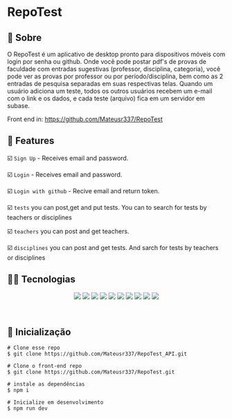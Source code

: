 # RepoTest


##  :link: Sobre

O RepoTest é um aplicativo de desktop pronto para dispositivos móveis com login por senha ou github.
Onde você pode postar pdf's de provas de faculdade com entradas sugestivas (professor, disciplina, categoria), você pode ver as provas por professor ou por período/disciplina, bem como as 2 entradas de pesquisa separadas em suas respectivas telas.
Quando um usuário adiciona um teste, todos os outros usuários recebem um e-mail com o link e os dados, e cada teste (arquivo) fica em um servidor em subase.

Front end in: https://github.com/Mateusr337/RepoTest

</div>

## :hammer: Features

:ballot_box_with_check: `Sign Up` - Receives email and password.

:ballot_box_with_check: `Login` - Receives email and password.

:ballot_box_with_check: `Login with github` - Recive email and return token.

:ballot_box_with_check: `tests` you can post,get and put tests. You can to search for tests by teachers or disciplines

:ballot_box_with_check: `teachers` you can post and get teachers.
 
:ballot_box_with_check: `disciplines` you can post and get tests. And sarch for tests by teachers or disciplines

## :woman_technologist: Tecnologias

<p align="center">
  <img src="https://img.shields.io/badge/HTML5-E34F26?style=for-the-badge&logo=html5&logoColor=white" />
  <img src="https://img.shields.io/badge/CSS3-1572B6?style=for-the-badge&logo=css3&logoColor=white" />
  <img src="https://img.shields.io/badge/typescript-3178C6?style=for-the-badge&logo=typescript&logoColor=black" />
  <img src="https://img.shields.io/badge/ts-node-3178C6?style=for-the-badge&logo=ts-node&logoColor=3178C6" />
  <img src="https://img.shields.io/badge/node.js-363636?style=for-the-badge&logo=node.js&logoColor=339933"/>
  <img src="https://img.shields.io/badge/prettier-F7B93E?style=for-the-badge&logo=prettier&logoColor=000000"/>
  <img src="https://img.shields.io/badge/github-000000?style=for-the-badge&logo=github&logoColor=ffffff"/>
   <img src="https://img.shields.io/badge/jest-C21325?style=for-the-badge&logo=jest&logoColor=000000"/>
  <img src="https://img.shields.io/badge/supertest-141526?style=for-the-badge&logo=jest&logoColor=ffffff"/>
  <img src="https://img.shields.io/badge/supabase-3ECF8E?style=for-the-badge&logo=supabase&logoColor=ffffff"/>

</p>
<br>  

## :tada: Inicialização

```
# Clone esse repo
$ git clone https://github.com/Mateusr337/RepoTest_API.git

# Clone o front-end repo 
$ git clone https://github.com/Mateusr337/RepoTest.git

# instale as dependências
$ npm i

# Inicialize em desenvolvimento
$ npm run dev
```








